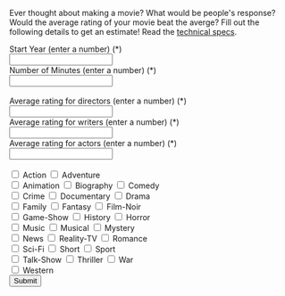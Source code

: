 Ever thought about making a movie? What would be people's response? Would the average rating of your movie beat the averge? Fill out the following details to get an estimate! Read the [technical specs](technical).

<html>
    <body>
        <form action="https://machine-learning.api.tianshome.com/movie-predictor-api" target="_blank" name="form" id="form1" method="get">
            <label for="startYear">Start Year (enter a number) (*)</label><br>
            <input type="text" id="startYear" name="startYear"><br>
            <label for="runtimeMinutes">Number of Minutes (enter a number) (*)</label><br>
            <input type="text" id="runtimeMinutes" name="runtimeMinutes"><br>
            <br>
            <label for="tconst">Average rating for directors (enter a number) (*)</label><br>
            <input type="text" id="directorAverage" name="directorAverage"><br>
            <label for="writerAverage">Average rating for writers (enter a number) (*)</label><br>
            <input type="text" id="writerAverage" name="writerAverage"><br>
            <label for="principalAverage">Average rating for actors (enter a number) (*)</label><br>
            <input type="text" id="principalAverage" name="principalAverage"><br>
            <br>
            <input type="checkbox" id="isAction" name="isAction">
            <label for="isAction">Action</label>
            <input type="checkbox" id="isAdventure" name="isAdventure">
            <label for="isAdventure">Adventure</label><br>
            <input type="checkbox" id="isAnimation" name="isAnimation">
            <label for="isAnimation">Animation</label>
            <input type="checkbox" id="isBiography" name="isBiography">
            <label for="isBiography">Biography</label>
            <input type="checkbox" id="isComedy" name="isComedy">
            <label for="isComedy">Comedy</label><br>
            <input type="checkbox" id="isCrime" name="isCrime">
            <label for="isCrime">Crime</label>
            <input type="checkbox" id="isDocumentary" name="isDocumentary">
            <label for="isDocumentary">Documentary</label>
            <input type="checkbox" id="isDrama" name="isDrama">
            <label for="isDrama">Drama</label><br>
            <input type="checkbox" id="isFamily" name="isFamily">
            <label for="isFamily">Family</label>
            <input type="checkbox" id="isFantasy" name="isFantasy">
            <label for="isFantasy">Fantasy</label>
            <input type="checkbox" id="isFilm-Noir" name="isFilm-Noir">
            <label for="isFilm-Noir">Film-Noir</label><br>
            <input type="checkbox" id="isGame-Show" name="isGame-Show">
            <label for="isGame-Show">Game-Show</label>
            <input type="checkbox" id="isHistory" name="isHistory">
            <label for="isHistory">History</label>
            <input type="checkbox" id="isHorror" name="isHorror">
            <label for="isHorror">Horror</label><br>
            <input type="checkbox" id="isMusic" name="isMusic">
            <label for="isMusic">Music</label>
            <input type="checkbox" id="isMusical" name="isMusical">
            <label for="isMusical">Musical</label>
            <input type="checkbox" id="isMystery" name="isMystery">
            <label for="isMystery">Mystery</label><br>
            <input type="checkbox" id="isNews" name="isNews">
            <label for="isNews">News</label>
            <input type="checkbox" id="isReality-TV" name="isReality-TV">
            <label for="isReality-TV">Reality-TV</label>
            <input type="checkbox" id="isRomance" name="isRomance">
            <label for="isRomance">Romance</label><br>
            <input type="checkbox" id="isSci-Fi" name="isSci-Fi">
            <label for="isSci-Fi">Sci-Fi</label>
            <input type="checkbox" id="isShort" name="isShort">
            <label for="isShort">Short</label>
            <input type="checkbox" id="isSport" name="isSport">
            <label for="isSport">Sport</label><br>
            <input type="checkbox" id="isTalk-Show" name="isTalk-Show">
            <label for="isTalk-Show">Talk-Show</label>
            <input type="checkbox" id="isThriller" name="isThriller">
            <label for="isThriller">Thriller</label>
            <input type="checkbox" id="isWar" name="isWar">
            <label for="isWar">War</label><br>
            <input type="checkbox" id="isWestern" name="isWestern">
            <label for="isWestern">Western</label>
            <br>
            <input type="submit" value="Submit">
        </form>
    </body>
</html>
